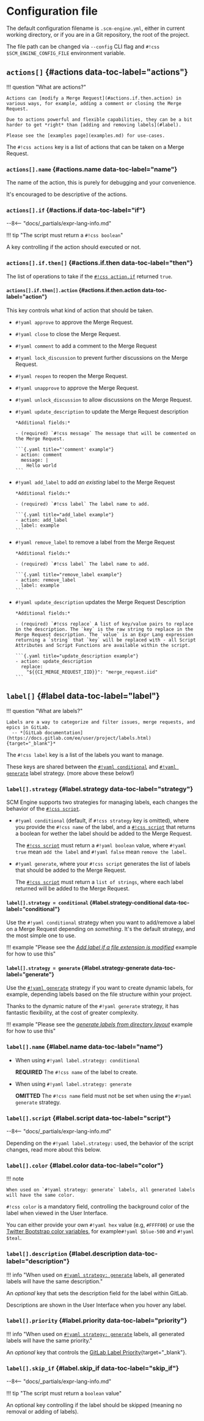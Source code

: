 # Configuration file

The default configuration filename is `.scm-engine.yml`, either in current working directory, or if you are in a Git repository, the root of the project.

The file path can be changed via `--config` CLI flag and `#!css $SCM_ENGINE_CONFIG_FILE` environment variable.

## `actions[]` {#actions data-toc-label="actions"}

!!! question "What are actions?"

    Actions can [modify a Merge Request](#actions.if.then.action) in various ways, for example, adding a comment or closing the Merge Request.

    Due to actions powerful and flexible capabilities, they can be a bit harder to get *right* than [adding and removing labels](#label).

    Please see the [examples page](examples.md) for use-cases.

The `#!css actions` key is a list of actions that can be taken on a Merge Request.

### `actions[].name` {#actions.name data-toc-label="name"}

The name of the action, this is purely for debugging and your convenience.

It's encouraged to be descriptive of the actions.

### `actions[].if` {#actions.if data-toc-label="if"}

--8<-- "docs/_partials/expr-lang-info.md"

!!! tip "The script must return a `#!css boolean`"

A key controlling if the action should executed or not.

### `actions[].if.then[]` {#actions.if.then data-toc-label="then"}

The list of operations to take if the [`#!css action.if`](#actions.if) returned `true`.

#### `actions[].if.then[].action` {#actions.if.then.action data-toc-label="action"}

This key controls what kind of action that should be taken.

- `#!yaml approve` to approve the Merge Request.
- `#!yaml close` to close the Merge Request.
- `#!yaml comment` to add a comment to the Merge Request
- `#!yaml lock_discussion` to prevent further discussions on the Merge Request.
- `#!yaml reopen` to reopen the Merge Request.
- `#!yaml unapprove` to approve the Merge Request.
- `#!yaml unlock_discussion` to allow discussions on the Merge Request.
- `#!yaml update_description` to update the Merge Request description

      *Additional fields:*

      - (required) `#!css message` The message that will be commented on the Merge Request.

      ```{.yaml title="'comment' example"}
      - action: comment
        message: |
          Hello world
      ```

- `#!yaml add_label` to add *an existing* label to the Merge Request

      *Additional fields:*

      - (required) `#!css label` The label name to add.

      ```{.yaml title="add_label example"}
      - action: add_label
        label: example
      ```

- `#!yaml remove_label` to remove a label from the Merge Request

      *Additional fields:*

      - (required) `#!css label` The label name to add.

      ```{.yaml title="remove_label example"}
      - action: remove_label
        label: example
      ```

- `#!yaml update_description` updates the Merge Request Description

      *Additional fields:*

      - (required) `#!css replace` A list of key/value pairs to replace in the description. The `key` is the raw string to replace in the Merge Request description. The `value` is an Expr Lang expression returning a `string` that `key` will be replaced with - all Script Attributes and Script Functions are available within the script.

      ```{.yaml title="update_description example"}
      - action: update_description
        replace:
          "${{CI_MERGE_REQUEST_IID}}": "merge_request.iid"
      ```

## `label[]` {#label data-toc-label="label"}

!!! question "What are labels?"

    Labels are a way to categorize and filter issues, merge requests, and epics in GitLab.
      -- *[GitLab documentation](https://docs.gitlab.com/ee/user/project/labels.html){target="_blank"}*

The `#!css label` key is a list of the labels you want to manage.

These keys are shared between the [`#!yaml conditional`](#label.strategy-conditional) and [`#!yaml generate`](#label.strategy-generate) label strategy. (more above these below!)

### `label[].strategy` {#label.strategy data-toc-label="strategy"}

SCM Engine supports two strategies for managing labels, each changes the behavior of the [`#!css script`](#label.script).

- `#!yaml conditional` (default, if `#!css strategy` key is omitted), where you provide the `#!css name` of the label, and a [`#!css script`](#label.script) that returns a boolean for wether the label should be added to the Merge Request.

    The [`#!css script`](#label.script) must return a `#!yaml boolean` value, where `#!yaml true` mean `add the label` and `#!yaml false` mean `remove the label`.

- `#!yaml generate`, where your `#!css script` generates the list of labels that should be added to the Merge Request.

    The [`#!css script`](#label.script) must return a `list of strings`, where each label returned will be added to the Merge Request.

#### `label[].strategy = conditional` {#label.strategy-conditional data-toc-label="conditional"}

Use the `#!yaml conditional` strategy when you want to add/remove a label on a Merge Request depending on *something*. It's the default strategy, and the most simple one to use.

!!! example "Please see the [*Add label if a file extension is modified*](./gitlab/examples.md#add-label-if-a-file-extension-is-modified) example for how to use this"

#### `label[].strategy = generate` {#label.strategy-generate data-toc-label="generate"}

Use the [`#!yaml generate`](#label.strategy) strategy if you want to create dynamic labels, for example, depending labels based on the file structure within your project.

Thanks to the dynamic nature of the `#!yaml generate` strategy, it has fantastic flexibility, at the cost of greater complexity.

!!! example "Please see the [*generate labels from directory layout*](./gitlab/examples.md#generate-labels-via-script) example for how to use this"

### `label[].name` {#label.name data-toc-label="name"}

- When using `#!yaml label.strategy: conditional`

    **REQUIRED** The `#!css name` of the label to create.

- When using `#!yaml label.strategy: generate`

    **OMITTED** The `#!css name` field must not be set when using the `#!yaml generate` strategy.

### `label[].script` {#label.script data-toc-label="script"}

--8<-- "docs/_partials/expr-lang-info.md"

Depending on the `#!yaml label.strategy:` used, the behavior of the script changes, read more about this below.

### `label[].color` {#label.color data-toc-label="color"}

!!! note

    When used on `#!yaml strategy: generate` labels, all generated labels will have the same color.

`#!css color` is a mandatory field, controlling the background color of the label when viewed in the User Interface.

You can either provide your own `#!yaml hex` value (e.g, `#FFFF00`) or use the [Twitter Bootstrap color variables](https://getbootstrap.com/docs/5.3/customize/color/#all-colors), for example`#!yaml $blue-500` and `#!yaml $teal`.

### `label[].description` {#label.description data-toc-label="description"}

!!! info "When used on [`#!yaml strategy: generate`](#label.strategy-generate) labels, all generated labels will have the same description."

An *optional* key that sets the description field for the label within GitLab.

Descriptions are shown in the User Interface when you hover any label.

### `label[].priority` {#label.priority data-toc-label="priority"}

!!! info "When used on [`#!yaml strategy: generate`](#label.strategy-generate) labels, all generated labels will have the same priority."

An *optional* key that controls the [GitLab Label Priority](https://docs.gitlab.com/ee/user/project/labels.html#set-label-priority){target="_blank"}.

### `label[].skip_if` {#label.skip_if data-toc-label="skip_if"}

--8<-- "docs/_partials/expr-lang-info.md"

!!! tip "The script must return a `boolean` value"

An optional key controlling if the label should be skipped (meaning no removal or adding of labels).
